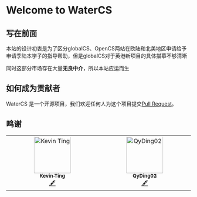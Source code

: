# Welcome to WaterCS

## 写在前面

本站的设计初衷是为了区分globalCS、OpenCS两站在欧陆和北美地区申请给予申请季陆本学子的指导帮助，但是globalCS对于英港新项目的具体描摹不够清晰

同时这部分市场存在大量**无良中介**，所以本站应运而生

## 如何成为贡献者

WaterCS 是一个开源项目，我们欢迎任何人为这个项目提交[Pull Request](https://docs.github.com/en/pull-requests/collaborating-with-pull-requests/proposing-changes-to-your-work-with-pull-requests/creating-a-pull-request-from-a-fork)。

## 鸣谢

<!-- ALL-CONTRIBUTORS-LIST:START - Do not remove or modify this section -->
<!-- prettier-ignore-start -->
<!-- markdownlint-disable -->
<table>
  <tbody>
    <tr>
      <td align="center" valign="top" width="14.28%"><a href="https://github.com/Kevin-Ting"><img src="https://avatars.githubusercontent.com/u/128990659?v=4?s=100" width="100px;" alt="Kevin Ting"/><br /><sub><b>Kevin Ting</b></sub></a><br /><a href="#content-Kevin-Ting" title="Content">🖋</a></td>
      <td align="center" valign="top" width="14.28%"><a href="https://qyding02.github.io/"><img src="https://avatars.githubusercontent.com/u/64630300?v=4?s=100" width="100px;" alt="QyDing02"/><br /><sub><b>QyDing02</b></sub></a><br /><a href="#content-QyDing02" title="Content">🖋</a></td>
    </tr>
  </tbody>
</table>

<!-- markdownlint-restore -->
<!-- prettier-ignore-end -->

<!-- ALL-CONTRIBUTORS-LIST:END -->